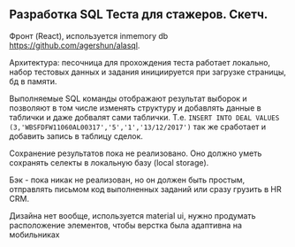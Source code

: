 ## Разработка SQL Теста для стажеров. Скетч.

Фронт (React), используется inmemory db https://github.com/agershun/alasql.

Архитектура: песочница для прохождения теста работает локально, набор тестовых данных и задания инициируется при загрузке страницы, бд в памяти. 

Выполняемые SQL команды отображают результат выборок и позволяют в том числе изменять структуру и добавлять данные в таблички и даже добвалят сами таблички.
Т.е. `INSERT INTO DEAL VALUES (3,'WBSFDFW11060AL00317','5','1','13/12/2017')` так же сработает и добавить запись в таблицу сделок.

Сохранение результатов пока не реализовано. Оно должно уметь сохранять селекты в локальную базу (local storage).

Бэк - пока никак не реализован, но он должен быть простым, отправлять письмом код выполненных заданий или сразу грузить в HR CRM.

Дизайна нет вообще, используется material ui, нужно продумать расположение элементов, чтобы верстка была адаптивна на мобильниках 